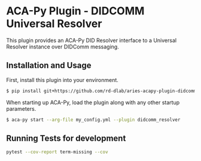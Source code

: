 ACA-Py Plugin - DIDCOMM Universal Resolver
=======================================

This plugin provides an ACA-Py DID Resolver interface to a Universal
Resolver instance over DIDComm messaging.

## Installation and Usage

First, install this plugin into your environment.

```sh
$ pip install git+https://github.com/rd-dlab/aries-acapy-plugin-didcomm-resolver.git
```

When starting up ACA-Py, load the plugin along with any other startup
parameters.

```sh
$ aca-py start --arg-file my_config.yml --plugin didcomm_resolver
```
## Running Tests for development

```sh
pytest --cov-report term-missing --cov
```
